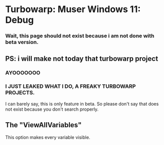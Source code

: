 # Turbowarp: Muser Windows 11: Debug
### Wait, this page should not exist because i am not done with beta version.
## PS: i will make not today that turbowarp project
### AYOOOOOOO
### I JUST LEAKED WHAT I DO, A FREAKY TURBOWARP PROJECTS.
I can barely say, this is only feature in beta. So please don't say that does not exist because you don't search properly. 
## The "ViewAllVariables"
This option makes every variable visible.
